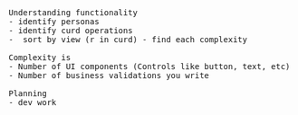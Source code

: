 <pre>

Understanding functionality
- identify personas
- identify curd operations
-  sort by view (r in curd) - find each complexity

Complexity is
- Number of UI components (Controls like button, text, etc)
- Number of business validations you write

Planning
- dev work

</pre>
